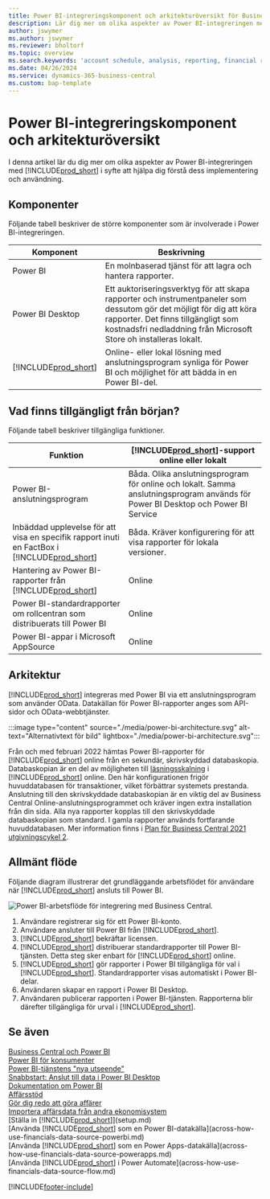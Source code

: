 ```yaml
---
title: Power BI-integreringskomponent och arkitekturöversikt för Business Central| Microsoft Docs
description: Lär dig mer om olika aspekter av Power BI-integreringen med Business Central.
author: jswymer
ms.author: jswymer
ms.reviewer: bholtorf
ms.topic: overview
ms.search.keywords: 'account schedule, analysis, reporting, financial report, business intelligence, KPI'
ms.date: 04/26/2024
ms.service: dynamics-365-business-central
ms.custom: bap-template
---
```

# <a name="power-bi-integration-component-and-architecture-overview"></a>Power BI-integreringskomponent och arkitekturöversikt

I denna artikel lär du dig mer om olika aspekter av Power BI-integreringen med [!INCLUDE[prod_short](includes/prod_short.md)] i syfte att hjälpa dig förstå dess implementering och användning.

## <a name="components"></a>Komponenter

Följande tabell beskriver de större komponenter som är involverade i Power BI-integreringen.

|Komponent|Beskrivning|
|---------|-----------|
|Power BI|En molnbaserad tjänst för att lagra och hantera rapporter.|
|Power BI Desktop|Ett auktoriseringsverktyg för att skapa rapporter och instrumentpaneler som dessutom gör det möjligt för dig att köra rapporter. Det finns tillgängligt som kostnadsfri nedladdning från Microsoft Store oh installeras lokalt.|
|[!INCLUDE[prod_short](includes/prod_short.md)]|Online- eller lokal lösning med anslutningsprogram synliga för Power BI och möjlighet för att bädda in en Power BI-del.|

## <a name="whats-available-from-the-start"></a>Vad finns tillgängligt från början?

Följande tabell beskriver tillgängliga funktioner.

|Funktion|[!INCLUDE[prod_short](includes/prod_short.md)]-support online eller lokalt|
|-------|---------------------|
|Power BI-anslutningsprogram|Båda. Olika anslutningsprogram för online och lokalt. Samma anslutningsprogram används för Power BI Desktop och Power BI Service |
|Inbäddad upplevelse för att visa en specifik rapport inuti en FactBox i [!INCLUDE[prod_short](includes/prod_short.md)]|Båda. Kräver konfigurering för att visa rapporter för lokala versioner.|
|Hantering av Power BI-rapporter från [!INCLUDE[prod_short](includes/prod_short.md)]|Online|
|Power BI-standardrapporter om rollcentran som distribuerats till Power BI|Online|
|Power BI-appar i Microsoft AppSource|Online|

## <a name="architecture"></a>Arkitektur

[!INCLUDE[prod_short](includes/prod_short.md)] integreras med Power BI via ett anslutningsprogram som använder OData. Datakällan för Power BI-rapporter anges som API-sidor och OData-webbtjänster.

:::image type="content" source="./media/power-bi-architecture.svg" alt-text="Alternativtext för bild" lightbox="./media/power-bi-architecture.svg":::

Från och med februari 2022 hämtas Power BI-rapporter för [!INCLUDE[prod_short](includes/prod_short.md)] online från en sekundär, skrivskyddad databaskopia. Databaskopian är en del av möjligheten till [läsningsskalning](/dynamics365/business-central/dev-itpro/administration/database-read-scale-out-overview) i [!INCLUDE[prod_short](includes/prod_short.md)] online. Den här konfigurationen frigör huvuddatabasen för transaktioner, vilket förbättrar systemets prestanda. Anslutning till den skrivskyddade databaskopian är en viktig del av Business Central Online-anslutningsprogrammet och kräver ingen extra installation från din sida. Alla nya rapporter kopplas till den skrivskyddade databaskopian som standard. I gamla rapporter används fortfarande huvuddatabasen. Mer information finns i [Plan för Business Central 2021 utgivningscykel 2](/dynamics365-release-plan/2021wave2/smb/dynamics365-business-central/use-secondary-read-only-database-power-bi-reporting).

## <a name="general-flow"></a>Allmänt flöde

Följande diagram illustrerar det grundläggande arbetsflödet för användare när [!INCLUDE[prod_short](includes/prod_short.md)] ansluts till Power BI.

![Power BI-arbetsflöde för integrering med Business Central.](./media/power-bi-flow-v2.svg)

1. Användare registrerar sig för ett Power BI-konto.
2. Användare ansluter till Power BI från [!INCLUDE[prod_short](includes/prod_short.md)].
3. [!INCLUDE[prod_short](includes/prod_short.md)] bekräftar licensen.
4. [!INCLUDE[prod_short](includes/prod_short.md)] distribuerar standardrapporter till Power BI-tjänsten. Detta steg sker enbart för [!INCLUDE[prod_short](includes/prod_short.md)] online.
5. [!INCLUDE[prod_short](includes/prod_short.md)] gör rapporter i Power BI tillgängliga för val i [!INCLUDE[prod_short](includes/prod_short.md)]. Standardrapporter visas automatiskt i Power BI-delar.
6. Användaren skapar en rapport i Power BI Desktop.
7. Användaren publicerar rapporten i Power BI-tjänsten. Rapporterna blir därefter tillgängliga för urval i [!INCLUDE[prod_short](includes/prod_short.md)].

## <a name="see-also"></a>Se även

[Business Central och Power BI](admin-powerbi.md)  
[Power BI för konsumenter](/power-bi/consumer/end-user-consumer)  
[Power BI-tjänstens "nya utseende"](/power-bi/service-new-look)  
[Snabbstart: Anslut till data i Power BI Desktop](/power-bi/desktop-quickstart-connect-to-data)  
[Dokumentation om Power BI](/power-bi/)  
[Affärsstöd](bi.md)  
[Gör dig redo att göra affärer](ui-get-ready-business.md)  
[Importera affärsdata från andra ekonomisystem](across-import-data-configuration-packages.md)  
[Ställa in [!INCLUDE[prod_short](includes/prod_short.md)]](setup.md)  
[Använda [!INCLUDE[prod_short](includes/prod_short.md)] som en Power BI-datakälla](across-how-use-financials-data-source-powerbi.md)  
[Använda [!INCLUDE[prod_short](includes/prod_short.md)] som en Power Apps-datakälla](across-how-use-financials-data-source-powerapps.md)  
[Använda [!INCLUDE[prod_short](includes/prod_short.md)] i Power Automate](across-how-use-financials-data-source-flow.md)  


[!INCLUDE[footer-include](includes/footer-banner.md)]
